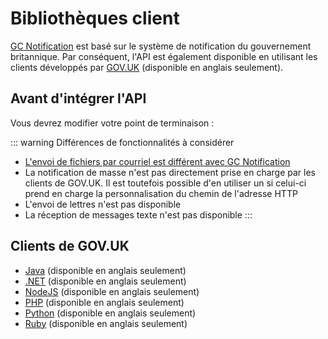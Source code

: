 # Bibliothèques client

[GC Notification](https://notification.canada.ca/?lang=fr) est basé sur le système de notification du gouvernement britannique. Par conséquent, l'API est également disponible en utilisant les clients développés par [GOV.UK](https://www.notifications.service.gov.uk/) (disponible en anglais seulement).

## Avant d'intégrer l'API

Vous devrez modifier votre point de terminaison :

<Content :page-key="$site.pages.find(p => p.relativePath === 'en/_api_endpoints.md').key"/>

::: warning Différences de fonctionnalités à considérer

- [L'envoi de fichiers par courriel est différent avec GC Notification](envoyer.md#l-envoi-de-fichiers-par-courriel-est-une-fonctionnalité-unique-a-l-api)
- La notification de masse n'est pas directement prise en charge par les clients de GOV.UK. Il est toutefois possible d'en utiliser un si celui-ci prend en charge la personnalisation du chemin de l'adresse HTTP
- L'envoi de lettres n'est pas disponible
- La réception de messages texte n'est pas disponible
:::

## Clients de GOV.UK

* [Java](https://docs.notifications.service.gov.uk/java.html) (disponible en anglais seulement)
* [.NET](https://docs.notifications.service.gov.uk/net.html)  (disponible en anglais seulement)
* [NodeJS](https://docs.notifications.service.gov.uk/node.html)  (disponible en anglais seulement)
* [PHP](https://docs.notifications.service.gov.uk/php.html)  (disponible en anglais seulement)
* [Python](https://docs.notifications.service.gov.uk/python.html)  (disponible en anglais seulement)
* [Ruby](https://docs.notifications.service.gov.uk/ruby.html)  (disponible en anglais seulement)
